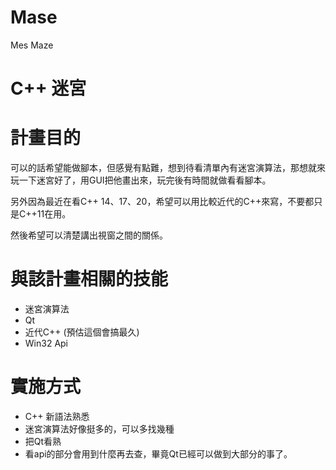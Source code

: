 # Mase
Mes Maze

# C++ 迷宮

# 計畫目的

可以的話希望能做腳本，但感覺有點難，想到待看清單內有迷宮演算法，那想就來玩一下迷宮好了，用GUI把他畫出來，玩完後有時間就做看看腳本。

另外因為最近在看C++ 14、17、20，希望可以用比較近代的C\++來寫，不要都只是C++11在用。

然後希望可以清楚講出視窗之間的關係。

# 與該計畫相關的技能

+ 迷宮演算法
+ Qt
+ 近代C++ (預估這個會搞最久)
+ Win32 Api

# 實施方式

+ C++ 新語法熟悉
+ 迷宮演算法好像挺多的，可以多找幾種
+ 把Qt看熟
+ 看api的部分會用到什麼再去查，畢竟Qt已經可以做到大部分的事了。
